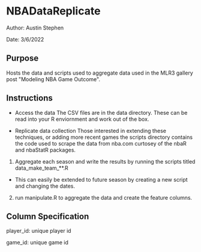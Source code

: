 # NBADataReplicate
Author: Austin Stephen  

Date: 3/6/2022

## Purpose 
Hosts the data and scripts used to aggregate data used in the MLR3 gallery post "Modeling NBA Game Outcome".

## Instructions
- Access the data
The CSV files are in the data directory. These can be read into your R enviornment and work out of the box.

- Replicate data collection
Those interested in extending these techniques, or adding more recent games the scripts directory contains 
the code used to scrape the data from nba.com curtosey of the nbaR and nbaStatR packages.

1) Aggregate each season and write the results by running the scripts titled data_make_team_**.R

- This can easily be extended to future season by creating a new script and changing the dates.

2) run manipulate.R to aggregate the data and create the feature columns.

## Column Specification

player_id: unique player id

game_id: unique game id
